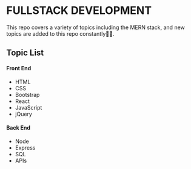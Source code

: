 # FULLSTACK DEVELOPMENT

This repo covers a variety of topics including the MERN stack, and new topics are added to this repo constantly:brain::smile:.


## Topic List
#### Front End
- HTML
- CSS
- Bootstrap
- React
- JavaScript
- jQuery

#### Back End
- Node
- Express
- SQL
- APIs
